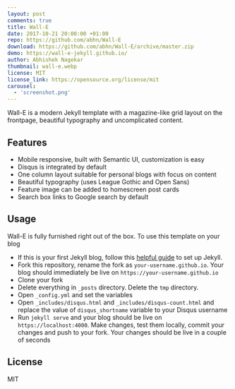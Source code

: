 ```yaml
---
layout: post
comments: true
title: Wall-E
date: 2017-10-21 20:00:00 +01:00
repo: https://github.com/abhn/Wall-E
download: https://github.com/abhn/Wall-E/archive/master.zip
demo: https://wall-e-jekyll.github.io/
author: Abhishek Nagekar
thumbnail: wall-e.webp
license: MIT
license_link: https://opensource.org/license/mit
carousel:
  - 'screenshot.png'
---
```


Wall-E is a modern Jekyll template with a magazine-like grid layout on the frontpage, beautiful typography and uncomplicated content.

## Features

* Mobile responsive, built with Semantic UI, customization is easy
* Disqus is integrated by default
* One column layout suitable for personal blogs with focus on content
* Beautiful typography (uses League Gothic and Open Sans)
* Feature image can be added to homescreen post cards
* Search box links to Google search by default

## Usage

Wall-E is fully furnished right out of the box. To use this template on your blog

* If this is your first Jekyll blog, follow this [helpful guide](https://jekyllrb.com/docs/installation/) to set up Jekyll.
* Fork this repository, rename the fork as `your-username.github.io`. Your blog should immediately be live on `https://your-username.github.io`
* Clone your fork
* Delete everything in `_posts` directory. Delete the `tmp` directory.
* Open `_config.yml` and set the variables
* Open `_includes/disqus.html` and `_includes/disqus-count.html` and replace the value of `disqus_shortname` variable to your Disqus username
* Run `jekyll serve` and your blog should be live on `https://localhost:4000`. Make changes, test them locally, commit your changes and push to your fork. Your changes should be live in a couple of seconds

## License

MIT
